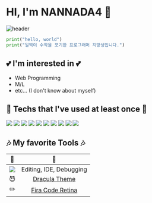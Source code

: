 # HI, I'm NANNADA4 :wave:

![header](https://capsule-render.vercel.app/api?type=waving&color=timeGradient&text=hello%20tomorrow&fontColor=8265AC&fontSize=30&fontAlign=15&fontAlignY=80)

```Python
print("hello, world")
print("일찍이 수학을 포기한 프로그래머 지망생입니다.")
```

## :two_hearts: I'm interested in :two_hearts:

- Web Programming
- M/L
- etc... (I don't know about myself)

## :eyes: Techs that I've used at least once :eyes:

<img src="https://img.shields.io/badge/C-A8B9CC?style=flat-square&logo=C&logoColor=white"/>
<img src="https://img.shields.io/badge/C++-00599C?style=flat-square&logo=C%2B%2B&logoColor=white"/>
<img src="https://img.shields.io/badge/Java-0D86C1?style=flat-square&logo=java&logoColor=white"/>
<img src="https://img.shields.io/badge/R-2365B7?style=flat-square&logo=R&logoColor=white"/>
<img src="https://img.shields.io/badge/HTML-DD4B25?style=flat-square&logo=HTML5&logoColor=white"/>
<img src="https://img.shields.io/badge/CSS-1572B6?style=flat-square&logo=CSS3&logoColor=white"/>
<img src="https://img.shields.io/badge/JS-F7DF1E?style=flat-square&logo=JavaScript&logoColor=white"/>
<img src="https://img.shields.io/badge/Python-3776AB?style=flat-square&logo=Python&logoColor=white"/>
<img src="https://img.shields.io/badge/TensorFlow-FF6F00?style=flat-square&logo=TensorFlow&logoColor=white"/>
<img src="https://img.shields.io/badge/Octave / Matlab-0790C0?style=flat-square&logo=Octave&logoColor=white"/>

## :notes: My favorite Tools :notes:

|:ghost:|:pencil:|
|:--:|:--:|
|<img src="https://img.shields.io/badge/VSCode-007ACC?style=flat-square&logo=Visual Studio Code&logoColor=white"/>|Editing, IDE, Debugging|
|:smiling_imp:|[Dracula Theme](https://draculatheme.com/)|
|:pencil2:|[Fira Code Retina](https://github.com/tonsky/FiraCode)|
